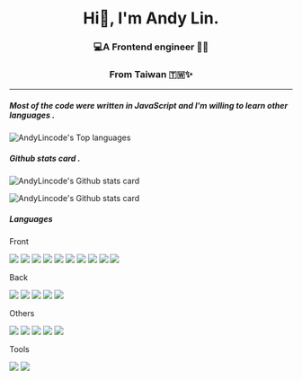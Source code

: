 <h1 align="center"> Hi👋, I'm Andy Lin. </h1>
<h3 align="center">💻️A Frontend engineer 👨‍💻</h3>
<h3 align="center">From Taiwan 🇹🇼✨</h3>
<hr>
<h5>Most of the code were written in JavaScript and I'm willing to learn other languages .</h5>
<img src="https://github-readme-stats.vercel.app/api/top-langs/?username=AndyLincode&layout=compact&theme=dark" alt="AndyLincode's Top languages" >

<h5>Github stats card .</h5>
<p><img align="center" src="https://streak-stats.demolab.com/?user=AndyLincode&theme=dark" alt="AndyLincode's Github stats card" /></p>
<p><img align="center" src="https://github-readme-stats.vercel.app/api?username=AndyLincode&theme=tokyonight" alt="AndyLincode's Github stats card" /></p>

<h5>Languages</h5>
<p>Front</p>
<p float="left"><img src="https://img.shields.io/badge/React-20232A?style=for-the-badge&logo=react&logoColor=61DAFB">
<img src="https://img.shields.io/badge/JavaScript-323330?style=for-the-badge&logo=javascript&logoColor=F7DF1E">
<img src="https://img.shields.io/badge/TypeScript-007ACC?style=for-the-badge&logo=typescript&logoColor=white">
<img src="https://img.shields.io/badge/HTML5-E34F26?style=for-the-badge&logo=html5&logoColor=white">
<img src="https://img.shields.io/badge/CSS3-1572B6?style=for-the-badge&logo=css3&logoColor=white">
<img src="https://img.shields.io/badge/Sass-CC6699?style=for-the-badge&logo=sass&logoColor=white">
<img src="https://img.shields.io/badge/Tailwind_CSS-38B2AC?style=for-the-badge&logo=tailwind-css&logoColor=white">
<img src="https://img.shields.io/badge/Material%20UI-007FFF?style=for-the-badge&logo=mui&logoColor=white">
<img src="https://img.shields.io/badge/Bootstrap-563D7C?style=for-the-badge&logo=bootstrap&logoColor=white">
<img src="https://img.shields.io/badge/jQuery-0769AD?style=for-the-badge&logo=jquery&logoColor=white"></p>
<p>Back</p>
<p float="left"><img src="https://img.shields.io/badge/Node.js-339933?style=for-the-badge&logo=nodedotjs&logoColor=white">
<img src="https://img.shields.io/badge/PHP-777BB4?style=for-the-badge&logo=php&logoColor=white">
<img src="https://img.shields.io/badge/Socket.io-010101?&style=for-the-badge&logo=Socket.io&logoColor=white">
<img src="https://img.shields.io/badge/MySQL-005C84?style=for-the-badge&logo=mysql&logoColor=white">
<img src="https://img.shields.io/badge/JWT-000000?style=for-the-badge&logo=JSON%20web%20tokens&logoColor=white"></p>
<p>Others</p>
<p float="left"><img src="https://img.shields.io/badge/Figma-F24E1E?style=for-the-badge&logo=figma&logoColor=white">
<img src="https://img.shields.io/badge/GitHub-100000?style=for-the-badge&logo=github&logoColor=white">
<img src="https://img.shields.io/badge/GIT-E44C30?style=for-the-badge&logo=git&logoColor=white">
<img src="https://img.shields.io/badge/Medium-12100E?style=for-the-badge&logo=medium&logoColor=white">
<img src="https://img.shields.io/badge/Apple_Podcasts-9933CC?style=for-the-badge&logo=apple-podcasts&logoColor=white"></p>
<p>Tools</p>
<p float="left"><img src="https://img.shields.io/badge/VSCode-0078D4?style=for-the-badge&logo=visual%20studio%20code&logoColor=white">
<img src="https://img.shields.io/badge/Postman-FF6C37?style=for-the-badge&logo=Postman&logoColor=white"></p>

